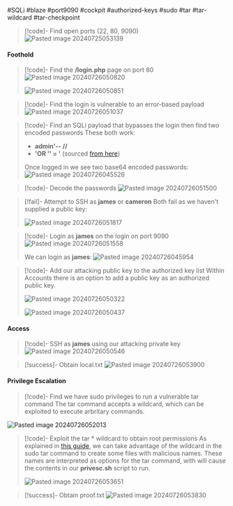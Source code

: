 #SQLi #blaze #port9090 #cockpit #authorized-keys #sudo #tar #tar-wildcard #tar-checkpoint

>[!code]- Find open ports (22, 80, 9090)
>![Pasted image 20240725053139](/Images/Pasted%20image%2020240725053139.png)
#### Foothold

>[!code]- Find the **/login.php** page on port 80
>![Pasted image 20240726050820](/Images/Pasted%20image%2020240726050820.png)
>
>![Pasted image 20240726050851](/Images/Pasted%20image%2020240726050851.png)

>[!code]- Find the login is vulnerable to an error-based payload
>![Pasted image 20240726051037](/Images/Pasted%20image%2020240726051037.png)

>[!code]- Find an SQLi payload that bypasses the login then find two encoded passwords
>These both work:
>- **admin'-- //**
>- **'OR '' = '** (sourced [from here](https://github.com/danielmiessler/SecLists/blob/master/Fuzzing/Databases/MySQL-SQLi-Login-Bypass.fuzzdb.txt))
>
>Once logged in we see two base64 encoded passwords:
>![Pasted image 20240726045526](/Images/Pasted%20image%2020240726045526.png)

>[!code]- Decode the passwords
>![Pasted image 20240726051500](/Images/Pasted%20image%2020240726051500.png)

>[!fail]- Attempt to SSH as **james** or **cameron**
>Both fail as we haven't supplied a public key:
>
>![Pasted image 20240726051817](/Images/Pasted%20image%2020240726051817.png)

>[!code]- Login as **james** on the login on port 9090
>![Pasted image 20240726051558](/Images/Pasted%20image%2020240726051558.png)
>
>We can login as **james**:
>![Pasted image 20240726045954](/Images/Pasted%20image%2020240726045954.png)

>[!code]- Add our attacking public key to the authorized key list
>Within Accounts there is an option to add a public key as an authorized public key.
>
>![Pasted image 20240726050322](/Images/Pasted%20image%2020240726050322.png)
>
>![Pasted image 20240726050437](/Images/Pasted%20image%2020240726050437.png)
#### Access

>[!code]- SSH as **james** using our attacking private key
![Pasted image 20240726050546](/Images/Pasted%20image%2020240726050546.png)

>[!success]- Obtain local.txt
>![Pasted image 20240726053900](/Images/Pasted%20image%2020240726053900.png)
#### Privilege Escalation

>[!code]- Find we have sudo privileges to run a vulnerable tar command
>The tar command accepts a wildcard, which can be exploited to execute arbritary commands.
>
![Pasted image 20240726052013](/Images/Pasted%20image%2020240726052013.png)

>[!code]- Exploit the tar * wildcard to obtain root permissions
>As explained in [this guide](https://medium.com/@polygonben/linux-privilege-escalation-wildcards-with-tar-f79ab9e407fa), we can take advantage of the wildcard in the sudo tar command to create some files with malicious names. These names are interpreted as options for the tar command, with will cause the contents in our **privesc.sh** script to run.
>
>![Pasted image 20240726053651](/Images/Pasted%20image%2020240726053651.png)

>[!success]- Obtain proof.txt
>![Pasted image 20240726053830](/Images/Pasted%20image%2020240726053830.png)